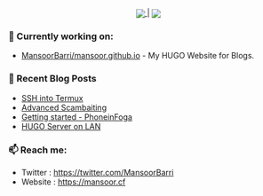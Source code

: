 <p align="center"><a href="https://github.com/anuraghazra/github-readme-stats">
  <img align="center" src="https://github-readme-stats.vercel.app/api?username=MansoorBarri&show_icons=true&theme=dark" />
</a> | <a href="https://github.com/anuraghazra/github-readme-stats"><img align="center" src="https://github-readme-stats.vercel.app/api/top-langs/?username=anuraghazra&layout=compact&theme=buefy&hide_border=true" /></a></p>

### 👷 Currently working on: 
- [MansoorBarri/mansoor.github.io](https://github.com/MansoorBarri/mansoor.github.io) - My HUGO Website for Blogs.

### 📰 Recent Blog Posts

- [SSH into Termux](https://mansoor.cf/posts/termux-ssh/)
- [Advanced Scambaiting](https://mansoor.cf/posts/advanced-scambaiting/)
- [Getting started - PhoneinFoga](https://mansoor.cf/posts/phoneinfoga/)
- [HUGO Server on LAN](https://mansoor.cf/posts/hugo-lan/)

### 📫 Reach me:
  - Twitter   : <https://twitter.com/MansoorBarri>
  - Website   : <https://mansoor.cf>

